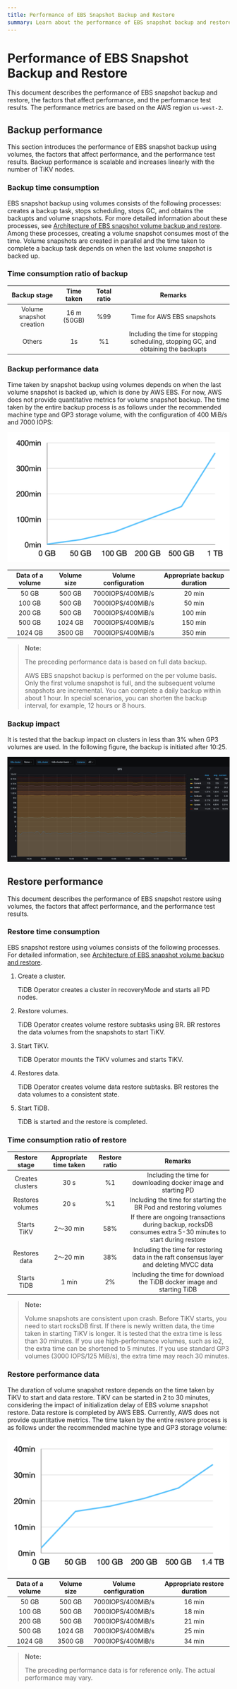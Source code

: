 ```yaml
---
title: Performance of EBS Snapshot Backup and Restore
summary: Learn about the performance of EBS snapshot backup and restore.
---
```


# Performance of EBS Snapshot Backup and Restore

This document describes the performance of EBS snapshot backup and restore, the factors that affect performance, and the performance test results. The performance metrics are based on the AWS region `us-west-2`.

## Backup performance

This section introduces the performance of EBS snapshot backup using volumes, the factors that affect performance, and the performance test results. Backup performance is scalable and increases linearly with the number of TiKV nodes.

### Backup time consumption

EBS snapshot backup using volumes consists of the following processes: creates a backup task, stops scheduling, stops GC, and obtains the backupts and volume snapshots. For more detailed information about these processes, see [Architecture of EBS snapshot volume backup and restore](backup-restore-overview.md). Among these processes, creating a volume snapshot consumes most of the time. Volume snapshots are created in parallel and the time taken to complete a backup task depends on when the last volume snapshot is backed up.

### Time consumption ratio of backup

| Backup stage     | Time taken    | Total ratio | Remarks                                     |
| :--------: | :---------: | :------: | :-------------------------------------: |
| Volume snapshot creation  | 16 m (50GB) | %99      | Time for AWS EBS snapshots                  |
| Others        | 1s          | %1       | Including the time for stopping scheduling, stopping GC, and obtaining the backupts |

### Backup performance data

Time taken by snapshot backup using volumes depends on when the last volume snapshot is backed up, which is done by AWS EBS. For now, AWS does not provide quantitative metrics for volume snapshot backup. The time taken by the entire backup process is as follows under the recommended machine type and GP3 storage volume, with the configuration of 400 MiB/s and 7000 IOPS:

![EBS Snapshot backup perf](/media/volume-snapshot-backup-perf.png)

| Data of a volume  | Volume size  | Volume configuration             | Appropriate backup duration |
| :------: | :-----: | :---------------: | :--------: |
| 50 GB    | 500 GB  | 7000IOPS/400MiB/s | 20 min    |
| 100 GB   | 500 GB  | 7000IOPS/400MiB/s | 50 min    |
| 200 GB   | 500 GB  | 7000IOPS/400MiB/s | 100 min   |
| 500 GB   | 1024 GB | 7000IOPS/400MiB/s | 150 min   |
| 1024 GB  | 3500 GB | 7000IOPS/400MiB/s | 350 min   |

> **Note:**
>
> The preceding performance data is based on full data backup.
>
> AWS EBS snapshot backup is performed on the per volume basis. Only the first volume snapshot is full, and the subsequent volume snapshots are incremental. You can complete a daily backup within about 1 hour. In special scenarios, you can shorten the backup interval, for example, 12 hours or 8 hours.

### Backup impact

It is tested that the backup impact on clusters in less than 3% when GP3 volumes are used. In the following figure, the backup is initiated after 10:25.

![EBS Snapshot backup impact](/media/volume-snapshot-backup-impact.jpg)

## Restore performance

This document describes the performance of EBS snapshot restore using volumes, the factors that affect performance, and the performance test results.

### Restore time consumption

EBS snapshot restore using volumes consists of the following processes. For detailed information, see [Architecture of EBS snapshot volume backup and restore](backup-restore-overview.md).

1. Create a cluster.

    TiDB Operator creates a cluster in recoveryMode and starts all PD nodes.

2. Restore volumes.

    TiDB Operator creates volume restore subtasks using BR. BR restores the data volumes from the snapshots to start TiKV.

3. Start TiKV.

    TiDB Operator mounts the TiKV volumes and starts TiKV.

4. Restores data.

    TiDB Operator creates volume data restore subtasks. BR restores the data volumes to a consistent state.

5. Start TiDB.

    TiDB is started and the restore is completed.

### Time consumption ratio of restore

| Restore stage     | Appropriate time taken | Restore ratio | Remarks                                                            |
| :--------: | :---------: | :------: | :-------------------------------------------------------------: |
| Creates clusters     | 30 s         | %1       | Including the time for downloading docker image and starting PD                                   |
| Restores volumes     | 20 s         | %1       | Including the time for starting the BR Pod and restoring volumes                                         |
| Starts TiKV   | 2～30 min    | 58%      | If there are ongoing transactions during backup, rocksDB consumes extra 5-30 minutes to start during restore |
| Restores data | 2～20 min    | 38%       |   Including the time for restoring data in the raft consensus layer and deleting MVCC data                    |
| Starts TiDB   | 1 min        | 2%       |  Including the time for download the TiDB docker image and starting TiDB                     |

> **Note:**
>
> Volume snapshots are consistent upon crash. Before TiKV starts, you need to start rocksDB first. If there is newly written data, the time taken in starting TiKV is longer. It is tested that the extra time is less than 30 minutes. If you use high-performance volumes, such as io2, the extra time can be shortened to 5 minutes. If you use standard GP3 volumes (3000 IOPS/125 MiB/s), the extra time may reach 30 minutes.

### Restore performance data

The duration of volume snapshot restore depends on the time taken by TiKV to start and data restore. TiKV can be started in 2 to 30 minutes, considering the impact of initialization delay of EBS volume snapshot restore. Data restore is completed by AWS EBS. Currently, AWS does not provide quantitative metrics. The time taken by the entire restore process is as follows under the recommended machine type and GP3 storage volume:

![EBS Snapshot restore perf](/media/volume-snapshot-restore-perf.png)

| Data of a volume  | Volume size   | Volume configuration             | Appropriate restore duration |
| :------: | :-----: | :---------------: | :--------: |
| 50 GB    | 500 GB  | 7000IOPS/400MiB/s | 16 min    |
| 100 GB   | 500 GB  | 7000IOPS/400MiB/s | 18 min    |
| 200 GB   | 500 GB  | 7000IOPS/400MiB/s | 21 min   |
| 500 GB   | 1024 GB | 7000IOPS/400MiB/s | 25 min   |
| 1024 GB  | 3500 GB | 7000IOPS/400MiB/s | 34 min   |

> **Note:**
>
> The preceding performance data is for reference only. The actual performance may vary.
